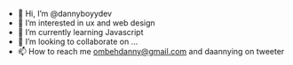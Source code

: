 - 👋 Hi, I’m @dannyboyydev
- 👀 I’m interested in ux and web design
- 🌱 I’m currently learning Javascript
- 💞️ I’m looking to collaborate on ...
- 📫 How to reach me ombehdanny@gmail.com and daannying on tweeter

<!---
dannyboyydev/dannyboyydev is a ✨ special ✨ repository because its `README.md` (this file) appears on your GitHub profile.
You can click the Preview link to take a look at your changes.
--->
